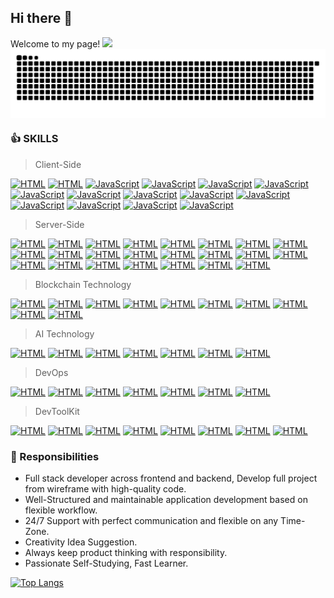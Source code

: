 ## Hi there 👋

Welcome to my page!
<img src="https://readme-typing-svg.herokuapp.com/?lines=Denis%20Kostiv;Full-Stack%20Developer;Web%20and%20Blockchain%20master;AI%20engineer;8%2B%20years%20of%20rich%20experience&font=Pacifico&center=true&width=650&height=120&color=58a6ff&vCenter=true&size=45%22">
<img align="center" src="https://raw.githubusercontent.com/plexpt/plexpt/snake/github-snake.svg">

### 👍 SKILLS 

> Client-Side
<p>
    <a href="#"><img alt="HTML" src="https://img.shields.io/badge/HTML-E34F26.svg?logo=html5&logoColor=white"></a>
    <a href="#"><img alt="HTML" src="https://img.shields.io/badge/CSS3-1572B6?logo=css3&logoColor=white"></a>
    <a href="#"><img alt="JavaScript" src="https://img.shields.io/badge/JavaScript-F7DF1E.svg?logo=javascript&logoColor=black"></a>
    <a href="#"><img alt="JavaScript" src="https://img.shields.io/badge/logo-angular-red?logo=angular&logoColor=white&label="></a>
    <a href="#"><img alt="JavaScript" src="https://img.shields.io/badge/-ReactJs-61DAFB?logo=react&logoColor=white&style=flat-square"></a>
    <a href="#"><img alt="JavaScript" src="https://img.shields.io/badge/Vue.js-35495E?&logo=vuedotjs&logoColor=4FC08D"></a>
    <a href="#"><img alt="JavaScript" src="https://img.shields.io/badge/Redux-593D88?&logo=redux&logoColor=white"></a>
    <a href="#"><img alt="JavaScript" src="https://img.shields.io/badge/TypeScript-007ACC?&logo=typescript&logoColor=white"></a>
    <a href="#"><img alt="JavaScript" src="https://img.shields.io/badge/next%20js-000000?&logo=nextdotjs&logoColor=white"></a>
    <a href="#"><img alt="JavaScript" src="https://img.shields.io/badge/nuxt%20js-00C58E?&logo=nuxtdotjs&logoColor=white"></a>
    <a href="#"><img alt="JavaScript" src="https://img.shields.io/badge/Bootstrap-563D7C?&logo=bootstrap&logoColor=white"></a>
    <a href="#"><img alt="JavaScript" src="https://img.shields.io/badge/Tailwind_CSS-38B2AC?&logo=tailwind-css&logoColor=white"></a>
    <a href="#"><img alt="JavaScript" src="https://img.shields.io/badge/Material%20UI-007FFF?&logo=mui&logoColor=white"></a>
    <a href="#"><img alt="JavaScript" src="https://img.shields.io/badge/Sass-CC6699?&logo=sass&logoColor=white"></a>
    <a href="#"><img alt="JavaScript" src="https://img.shields.io/badge/UX%2FUI-Design-blue.svg"></a>
</p>

> Server-Side
<p>
    <a href="#"><img alt="HTML" src="https://img.shields.io/badge/Node%20js-339933?&logo=nodedotjs&logoColor=white"></a>
    <a href="#"><img alt="HTML" src="https://img.shields.io/badge/Express%20js-000000?&logo=express&logoColor=white"></a>
    <a href="#"><img alt="HTML" src="https://img.shields.io/badge/fastify-202020?&logo=fastify&logoColor=white"></a>
    <a href="#"><img alt="HTML" src="https://img.shields.io/badge/firebase-ffca28?&logo=firebase&logoColor=black"></a>
    <a href="#"><img alt="HTML" src="https://img.shields.io/badge/Python-FFD43B?&logo=python&logoColor=blue"></a>
    <a href="#"><img alt="HTML" src="https://img.shields.io/badge/Django-092E20?&logo=django&logoColor=green"></a>
    <a href="#"><img alt="HTML" src="https://img.shields.io/badge/PHP-777BB4?&logo=php&logoColor=white"></a>
    <a href="#"><img alt="HTML" src="https://img.shields.io/badge/Laravel-FF2D20?&logo=laravel&logoColor=white"></a>
    <a href="#"><img alt="HTML" src="https://img.shields.io/badge/Wordpress-21759B?&logo=wordpress&logoColor=white"></a>
    <a href="#"><img alt="HTML" src="https://img.shields.io/badge/Ruby_on_Rails-CC0000?&logo=ruby-on-rails&logoColor=white"></a>
    <a href="#"><img alt="HTML" src="https://img.shields.io/badge/Go-00ADD8?&logo=go&logoColor=white"></a>
    <a href="#"><img alt="HTML" src="https://img.shields.io/badge/shopify-8DB543?&logo=Shopify&logoColor=white"></a>
    <a href="#"><img alt="HTML" src="https://img.shields.io/badge/GraphQl-E10098?&logo=graphql&logoColor=white"></a>
    <a href="#"><img alt="HTML" src="https://img.shields.io/badge/Socket.io-010101?&&logo=Socket.io&logoColor=white"></a>
    <a href="#"><img alt="HTML" src="https://img.shields.io/badge/PostgreSQL-316192?&logo=postgresql&logoColor=white"></a>
    <a href="#"><img alt="HTML" src="https://img.shields.io/badge/MySQL-005C84?&logo=mysql&logoColor=white"></a>
    <a href="#"><img alt="HTML" src="https://img.shields.io/badge/MongoDB-4EA94B?&logo=mongodb&logoColor=white"></a>
    <a href="#"><img alt="HTML" src="https://img.shields.io/badge/SQLite-07405E?&logo=sqlite&logoColor=white"></a>
    <a href="#"><img alt="HTML" src="https://img.shields.io/badge/Oracle-F80000?&logo=Oracle&logoColor=white"></a>
    <a href="#"><img alt="HTML" src="https://img.shields.io/badge/Amazon_AWS-FF9900?&logo=amazonaws&logoColor=white"></a>
    <a href="#"><img alt="HTML" src="https://img.shields.io/badge/microsoft%20azure-0089D6?&logo=microsoft-azure&logoColor=white"></a>
    <a href="#"><img alt="HTML" src="https://img.shields.io/badge/Google_Cloud-4285F4?&logo=google-cloud&logoColor=white"></a>
    <a href="#"><img alt="HTML" src="https://img.shields.io/badge/Vercel-000000?&logo=vercel&logoColor=white"></a>
</p>

> Blockchain Technology
<p>
    <a href="#"><img alt="HTML" src="https://img.shields.io/badge/Smart_Contract-2088FF?&logo=github-actions&logoColor=white"></a>
    <a href="#"><img alt="HTML" src="https://img.shields.io/badge/NFT-000000?&logo=bitcoin&logoColor=white"></a>
    <a href="#"><img alt="HTML" src="https://img.shields.io/badge/web3%20js-F16822?&logo=web3.js&logoColor=white"></a>
    <a href="#"><img alt="HTML" src="https://img.shields.io/badge/Solidity-e6e6e6?&logo=solidity&logoColor=black"></a>
    <a href="#"><img alt="HTML" src="https://img.shields.io/badge/Rust-black?&logo=rust&logoColor=#E57324"></a>
    <a href="#"><img alt="HTML" src="https://img.shields.io/badge/Solidity-e6e6e6?&logo=solidity&logoColor=black"></a>
    <a href="#"><img alt="HTML" src="https://img.shields.io/badge/Ethereum-3C3C3D?&logo=Ethereum&logoColor=white"></a>
    <a href="#"><img alt="HTML" src="https://img.shields.io/badge/dogecoin-C2A633?&logo=dogecoin&logoColor=white"></a>
    <a href="#"><img alt="HTML" src="https://img.shields.io/badge/DeFi-212121?&logo=drone&logoColor=white"></a>
    <a href="#"><img alt="HTML" src="https://img.shields.io/badge/dApp-008DE4?&logo=dash&logoColor=white"></a>
</p>

> AI Technology
<p>
    <a href="#"><img alt="HTML" src="https://img.shields.io/badge/TensorFlow-FF6F00?style=for-the-badge&logo=TensorFlow&logoColor=white"></a>
    <a href="#"><img alt="HTML" src="https://img.shields.io/badge/Keras-FF0000?style=for-the-badge&logo=keras&logoColor=white"></a>
    <a href="#"><img alt="HTML" src="https://img.shields.io/badge/PyTorch-EE4C2C?style=for-the-badge&logo=pytorch&logoColor=white"></a>
    <a href="#"><img alt="HTML" src="https://img.shields.io/badge/Pandas-2C2D72?style=for-the-badge&logo=pandas&logoColor=white"></a>
    <a href="#"><img alt="HTML" src="https://img.shields.io/badge/GPT--3-OpenAI-1976D2?style=for-the-badge&logo=quasar&logoColor=white"></a>
    <a href="#"><img alt="HTML" src="https://img.shields.io/badge/Numpy-777BB4?style=for-the-badge&logo=numpy&logoColor=white"></a>
    <a href="#"><img alt="HTML" src="https://img.shields.io/badge/-BERT-FFA116?style=for-the-badge&logo=LeetCode&logoColor=black"></a>
</p>

> DevOps
<p>
    <a href="#"><img alt="HTML" src="https://img.shields.io/badge/IIS-0062AD?&logo=azure-functions&logoColor=white"></a>
    <a href="#"><img alt="HTML" src="https://img.shields.io/badge/AWS(EC2,S3,Lambda)-FF9900?&logo=amazonaws&logoColor=white"></a>
    <a href="#"><img alt="HTML" src="https://img.shields.io/badge/Apache-D22128?&logo=Apache&logoColor=white"></a>
    <a href="#"><img alt="HTML" src="https://img.shields.io/badge/Nginx-009639?&logo=nginx&logoColor=white"></a>
    <a href="#"><img alt="HTML" src="https://img.shields.io/badge/Docker-2CA5E0?&logo=docker&logoColor=white"></a>
    <a href="#"><img alt="HTML" src="https://img.shields.io/badge/Digital_Ocean-0080FF?&logo=DigitalOcean&logoColor=white"></a>
    <a href="#"><img alt="HTML" src="https://img.shields.io/badge/Azure-0078D7?&logo=azure-devops&logoColor=white"></a>
</p>

> DevToolKit
<p>
    <a href="#"><img alt="HTML" src="https://img.shields.io/badge/GitHub-100000?&logo=github&logoColor=white"></a>
    <a href="#"><img alt="HTML" src="https://img.shields.io/badge/VSCode-0078D4?&logo=visual%20studio%20code&logoColor=white"></a>
    <a href="#"><img alt="HTML" src="https://img.shields.io/badge/Visual_Studio-5C2D91?&logo=visual%20studio&logoColor=white"></a>
    <a href="#"><img alt="HTML" src="https://img.shields.io/badge/sublime_text-%23575757.svg?&&logo=sublime-text&logoColor=important"></a>
    <a href="#"><img alt="HTML" src="https://img.shields.io/badge/Jira-0052CC?&logo=Jira&logoColor=white"></a>
    <a href="#"><img alt="HTML" src="https://img.shields.io/badge/Trello-0052CC?&logo=trello&logoColor=white"></a>
    <a href="#"><img alt="HTML" src="https://img.shields.io/badge/Figma-F24E1E?&logo=figma&logoColor=white"></a>
    <a href="#"><img alt="HTML" src="https://img.shields.io/badge/Sketch-FFB387?&logo=sketch&logoColor=black"></a>
</p>

### 🌱 Responsibilities

- Full stack developer across frontend and backend, Develop full project from wireframe with high-quality code.
- Well-Structured and maintainable application development based on flexible workflow.
- 24/7 Support with perfect communication and flexible on any Time-Zone.
- Creativity Idea Suggestion.
- Always keep product thinking with responsibility.
- Passionate Self-Studying, Fast Learner.

<!--![Current stats](https://github-readme-stats.vercel.app/api?username=dominayo&show_icons=true&count_private=true&theme=vue-dark&&custom_title=Current%20Status)-->
[![Top Langs](https://github-readme-stats.vercel.app/api/top-langs/?username=dominayo&theme=vue-dark)](https://github.com/dominayo)
